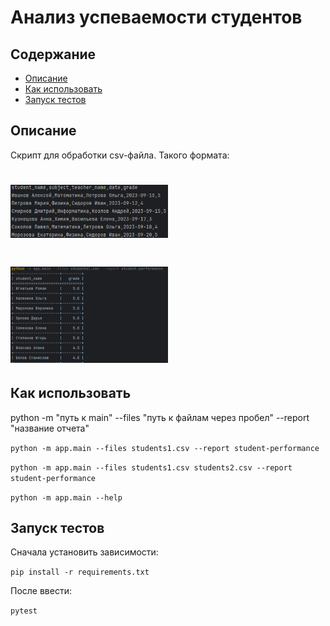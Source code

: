 # Анализ успеваемости студентов

## Содержание
- [Описание](#описание) 
- [Как использовать](#как-использовать)
- [Запуск тестов](#запуск-тестов)

## Описание
Скрипт для обработки csv-файла. Такого формата:
<h1 align="left"><img src="./screens/img_1.png" width="50%"></h1>
<h1 align="left"><img src="./screens/img.png" width="50%"></h1>

## Как использовать
python -m "путь к main" --files "путь к файлам через пробел" --report "название отчета"

```python -m app.main --files students1.csv --report student-performance```

```python -m app.main --files students1.csv students2.csv --report student-performance```


```python -m app.main --help```


## Запуск тестов
Сначала установить зависимости:

```pip install -r requirements.txt```

После ввести:

```pytest```

